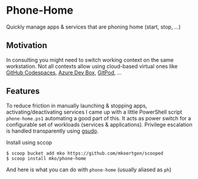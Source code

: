 # Phone-Home

Quickly manage apps & services that are phoning home (start, stop, ...)

## Motivation

In consulting you might need to switch working context on the same workstation.
Not all contexts allow using cloud-based virtual ones like [GitHub Codespaces](https://docs.github.com/en/codespaces/overview), [Azure Dev Box](https://learn.microsoft.com/en-us/azure/dev-box/), [GitPod](https://www.gitpod.io/), ...

## Features

To reduce friction in manually launching & stopping apps, activating/deactivating services I came up with a little PowerShell script `phone-home.ps1` automating a good part of this.
It acts as power switch for a configurable set of workloads (services & applications). Privilege escalation is handled transparently using [gsudo](https://github.com/gerardog/gsudo).

Install using sccop

```shell
$ scoop bucket add mko https://github.com/mkoertgen/scooped
$ scoop install mko/phone-home
```

And here is what you can do with `phone-home` (usually aliased as `ph`)

<script async id="asciicast-612778" src="https://asciinema.org/a/612778.js"></script>

